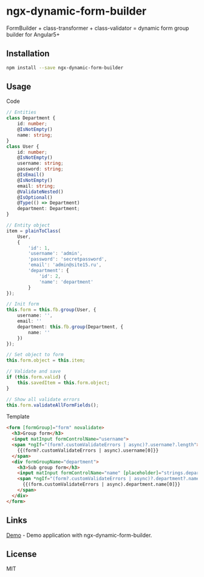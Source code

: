 # ngx-dynamic-form-builder

FormBuilder + class-transformer + class-validator = dynamic form group builder for Angular5+

## Installation

```bash
npm install --save ngx-dynamic-form-builder
```

## Usage

Code
```ts 
// Entities
class Department {
    id: number;
    @IsNotEmpty()
    name: string;
}
class User {
    id: number;
    @IsNotEmpty()
    username: string;
    password: string;
    @IsEmail()
    @IsNotEmpty()
    email: string;
    @ValidateNested()
    @IsOptional()
    @Type(() => Department)
    department: Department;
}

// Entity object
item = plainToClass(
    User,
    {
        'id': 1,
        'username': 'admin',
        'password': 'secretpassword',
        'email': 'admin@site15.ru',
        'department': {
            'id': 2,
            'name': 'department'
        }
});

// Init form
this.form = this.fb.group(User, {
    username: '',
    email: ''
    department: this.fb.group(Department, {
        name: ''
    })
});

// Set object to form
this.form.object = this.item;

// Validate and save
if (this.form.valid) {
    this.savedItem = this.form.object;
}

// Show all validate errors
this.form.validateAllFormFields();

```

Template
```html
<form [formGroup]="form" novalidate>
  <h3>Group form</h3>
  <input matInput formControlName="username">
  <span *ngIf="(form?.customValidateErrors | async)?.username?.length">
    {{(form?.customValidateErrors | async).username[0]}}
  </span>
  <div formGroupName="department">
    <h3>Sub group form</h3>
    <input matInput formControlName="name" [placeholder]="strings.department">
    <span *ngIf="(form?.customValidateErrors | async)?.department?.name?.length">
      {{(form.customValidateErrors | async).department.name[0]}}
    </span>
  </div>
</form>
```

## Links

[Demo](https://endykaufman.github.io/ngx-dynamic-form-builder) - Demo application with ngx-dynamic-form-builder.

## License

MIT
